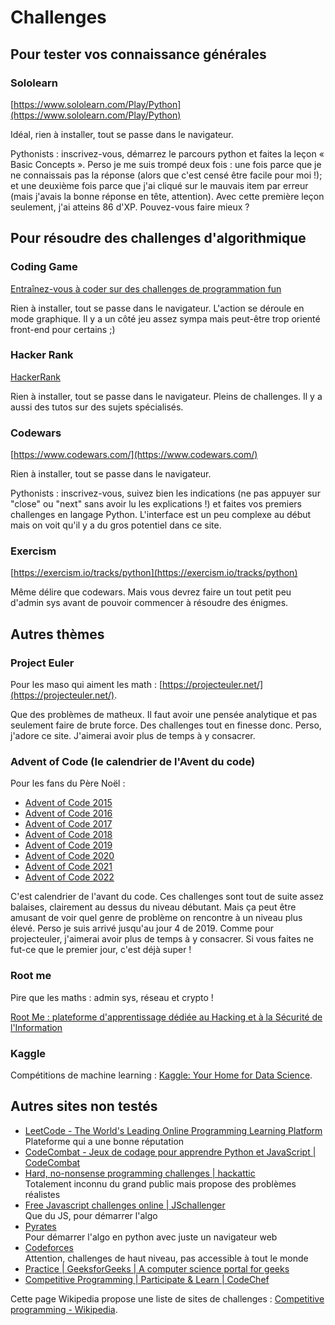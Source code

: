 # Challenges

## Pour tester vos connaissance générales

### Sololearn

[https://www.sololearn.com/Play/Python](https://www.sololearn.com/Play/Python)

Idéal, rien à installer, tout se passe dans le navigateur.

Pythonists : inscrivez-vous, démarrez le parcours python et faites la leçon « Basic Concepts ».
Perso je me suis trompé deux fois : une fois parce que je ne connaissais pas la réponse (alors que c'est censé être facile pour moi !); et une deuxième fois parce que j'ai cliqué sur le mauvais item par erreur (mais j'avais la bonne réponse en tête, attention).
Avec cette première leçon seulement, j'ai atteins 86 d'XP. Pouvez-vous faire mieux ?

## Pour résoudre des challenges d'algorithmique

### Coding Game

[Entraînez-vous à coder sur des challenges de programmation fun](https://www.codingame.com/)

Rien à installer, tout se passe dans le navigateur.
L'action se déroule en mode graphique.
Il y a un côté jeu assez sympa mais peut-être trop orienté front-end pour certains ;)

### Hacker Rank

[HackerRank](https://www.hackerrank.com/)

Rien à installer, tout se passe dans le navigateur.
Pleins de challenges.
Il y a aussi des tutos sur des sujets spécialisés.

### Codewars

[https://www.codewars.com/](https://www.codewars.com/)

Rien à installer, tout se passe dans le navigateur.

Pythonists : inscrivez-vous, suivez bien les indications (ne pas appuyer sur "close" ou "next" sans avoir lu les explications !) et faites vos premiers challenges en langage Python.
L'interface est un peu complexe au début mais on voit qu'il y a du gros potentiel dans ce site.

### Exercism

[https://exercism.io/tracks/python](https://exercism.io/tracks/python)

Même délire que codewars.
Mais vous devrez faire un tout petit peu d'admin sys avant de pouvoir commencer à résoudre des énigmes.

## Autres thèmes

### Project Euler

Pour les maso qui aiment les math : [https://projecteuler.net/](https://projecteuler.net/).

Que des problèmes de matheux.
Il faut avoir une pensée analytique et pas seulement faire de brute force.
Des challenges tout en finesse donc.
Perso, j'adore ce site.
J'aimerai avoir plus de temps à y consacrer.

### Advent of Code (le calendrier de l'Avent du code)

Pour les fans du Père Noël :

- [Advent of Code 2015](https://adventofcode.com/2015)
- [Advent of Code 2016](https://adventofcode.com/2016)
- [Advent of Code 2017](https://adventofcode.com/2017)
- [Advent of Code 2018](https://adventofcode.com/2018)
- [Advent of Code 2019](https://adventofcode.com/2019)
- [Advent of Code 2020](https://adventofcode.com/2020)
- [Advent of Code 2021](https://adventofcode.com/2021)
- [Advent of Code 2022](https://adventofcode.com/2022)

C'est calendrier de l'avant du code.
Ces challenges sont tout de suite assez balaises, clairement au dessus du niveau débutant.
Mais ça peut être amusant de voir quel genre de problème on rencontre à un niveau plus élevé.
Perso je suis arrivé jusqu'au jour 4 de 2019.
Comme pour projecteuler, j'aimerai avoir plus de temps à y consacrer.
Si vous faites ne fut-ce que le premier jour, c'est déjà super !

### Root me

Pire que les maths : admin sys, réseau et crypto !

[Root Me : plateforme d'apprentissage dédiée au Hacking et à la Sécurité de l'Information](https://www.root-me.org/)

### Kaggle

Compétitions de machine learning : [Kaggle: Your Home for Data Science](https://www.kaggle.com/).

## Autres sites non testés

- [LeetCode - The World's Leading Online Programming Learning Platform](https://leetcode.com/)  
  Plateforme qui a une bonne réputation
- [CodeCombat - Jeux de codage pour apprendre Python et JavaScript | CodeCombat](https://codecombat.com/)
- [Hard, no-nonsense programming challenges | hackattic](https://hackattic.com/)  
  Totalement inconnu du grand public mais propose des problèmes réalistes
- [Free Javascript challenges online | JSchallenger](https://www.jschallenger.com/)  
  Que du JS, pour démarrer l'algo
- [Pyrates](https://py-rates.fr/)  
  Pour démarrer l'algo en python avec juste un navigateur web
- [Codeforces](https://codeforces.com/)  
  Attention, challenges de haut niveau, pas accessible à tout le monde
- [Practice | GeeksforGeeks | A computer science portal for geeks](https://practice.geeksforgeeks.org/)
- [Competitive Programming | Participate & Learn | CodeChef](https://www.codechef.com/)

Cette page Wikipedia propose une liste de sites de challenges : [Competitive programming - Wikipedia](https://en.wikipedia.org/wiki/Competitive_programming).

